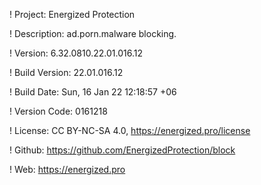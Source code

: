 ! Project: Energized Protection

! Description: ad.porn.malware blocking.

! Version: 6.32.0810.22.01.016.12

! Build Version: 22.01.016.12

! Build Date: Sun, 16 Jan 22 12:18:57 +06

! Version Code: 0161218

! License: CC BY-NC-SA 4.0, https://energized.pro/license

! Github: https://github.com/EnergizedProtection/block

! Web: https://energized.pro
